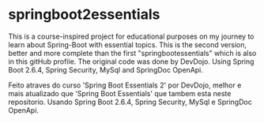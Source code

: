 # springboot2essentials

This is a course-inspired project for educational purposes on my journey to learn about Spring-Boot with essential topics. This is the second version, better and more complete than the first "springbootessentials" which is also in this gitHub profile. The original code was done by DevDojo. Using Spring Boot 2.6.4, Spring Security, MySql and SpringDoc OpenApi.

Feito atraves do curso 'Spring Boot Essentials 2' por DevDojo, melhor e mais atualizado que 'Spring Boot Essentials' que tambem esta neste repositorio. Usando Spring Boot 2.6.4, Spring Security, MySql e SpringDoc OpenApi.

